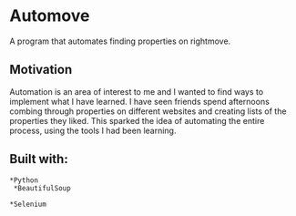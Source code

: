 # Automove
A program that automates finding properties on rightmove.

## Motivation
Automation is an area of interest to me and I wanted to find ways to implement what I have learned.
I have seen friends spend afternoons combing through properties on different websites and creating lists of the properties they liked.
This sparked the idea of automating the entire process, using the tools I had been learning.

## Built with:
    *Python
     *BeautifulSoup

    *Selenium
